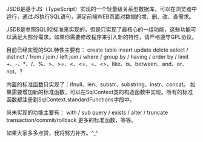 JSDB是基于JS（TypeScript）实现的一个轻量级关系型数据库，可以在浏览器中运行，通过JS执行SQL语句，满足前端WEB页面对数据的增、删、改、查需求。

JSDB是参照SQL92标准来实现的，但是只实现了最核心的一组功能，这些功能可以满足大部分需求。如果你需要修改程序来引入新的特性，请严格遵守GPL协议。

目前已经实现的SQL特性主要有：
create table
insert
update
delete
select / distinct / from / join / left join / where / group by / having / order by / limit
+、-、*、/、%、>、>=、<、<=、=、<>、like、is、between、and、or、not、?

内置的标准函数只实现了：ifnull、len、substr、substring、instr、concat。
如果需要增加新的标准函数，可以在SqlContext类的构造函数中实现。所有的标准函数都注册到SqlContext.standardFunctions字段中。

尚未实现的功能主要有：
with / sub query / exists / alter / truncate
transaction/commit/rollback
更多的标准函数，等等。

如果大家多多点赞，我将努力补齐。^_^
